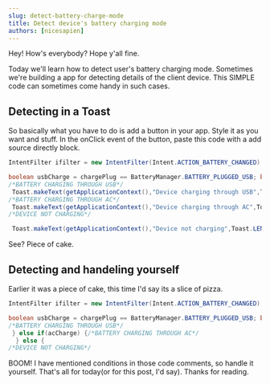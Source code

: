```yaml
---
slug: detect-battery-charge-mode
title: Detect device's battery charging mode
authors: [nicesapien]
---
```


Hey! How's everybody? Hope y'all fine.

Today we'll learn how to detect user's battery charging mode. Sometimes we're building a app for detecting details of the client device. This SIMPLE code can sometimes come handy in such cases.
## Detecting in a Toast
So basically what you have to do is add a button in your app. Style it as you want and stuff.
In the onClick event of the button, paste this code with a add source directly block.
```java
IntentFilter ifilter = new IntentFilter(Intent.ACTION_BATTERY_CHANGED); Intent batteryStatus = registerReceiver(null, ifilter); int chargePlug = batteryStatus.getIntExtra(BatteryManager.EXTRA_PLUGGED,-1);

boolean usbCharge = chargePlug == BatteryManager.BATTERY_PLUGGED_USB; boolean acCharge = chargePlug == BatteryManager.BATTERY_PLUGGED_AC; if(usbCharge){
/*BATTERY CHARGING THROUGH USB*/
 Toast.makeText(getApplicationContext(),"Device charging through USB",Toast.LENGTH_LONG).show(); } else if(acCharge) {
/*BATTERY CHARGING THROUGH AC*/
 Toast.makeText(getApplicationContext(),"Device charging through AC",Toast.LENGTH_LONG).show(); } else {
/*DEVICE NOT CHARGING*/

 Toast.makeText(getApplicationContext(),"Device not charging",Toast.LENGTH_LONG).show(); }
```

See? Piece of cake.

## Detecting and handeling yourself
Earlier it was a piece of cake, this time I'd say its a slice of pizza.
```java
IntentFilter ifilter = new IntentFilter(Intent.ACTION_BATTERY_CHANGED); Intent batteryStatus = registerReceiver(null, ifilter); int chargePlug = batteryStatus.getIntExtra(BatteryManager.EXTRA_PLUGGED,-1);

boolean usbCharge = chargePlug == BatteryManager.BATTERY_PLUGGED_USB; boolean acCharge = chargePlug == BatteryManager.BATTERY_PLUGGED_AC; if(usbCharge){
/*BATTERY CHARGING THROUGH USB*/
 } else if(acCharge) {/*BATTERY CHARGING THROUGH AC*/
  } else {
/*DEVICE NOT CHARGING*/
```
BOOM! I have mentioned conditions in those code comments, so handle it yourself.
That's all for today(or for this post, I'd say). Thanks for reading.